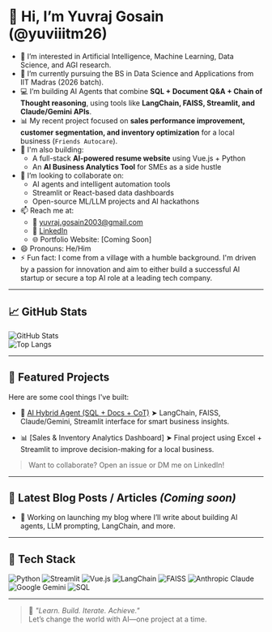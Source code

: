 # 👋 Hi, I’m Yuvraj Gosain (@yuviiitm26)

- 👀 I’m interested in Artificial Intelligence, Machine Learning, Data Science, and AGI research.  
- 🌱 I’m currently pursuing the BS in Data Science and Applications from IIT Madras (2026 batch).  
- 💻 I’m building AI Agents that combine **SQL + Document Q&A + Chain of Thought reasoning**, using tools like **LangChain, FAISS, Streamlit, and Claude/Gemini APIs**.  
- 📊 My recent project focused on **sales performance improvement, customer segmentation, and inventory optimization** for a local business (`Friends Autocare`).  
- 🚀 I'm also building:
  - A full-stack **AI-powered resume website** using Vue.js + Python  
  - An **AI Business Analytics Tool** for SMEs as a side hustle  
- 💞️ I’m looking to collaborate on:
  - AI agents and intelligent automation tools  
  - Streamlit or React-based data dashboards  
  - Open-source ML/LLM projects and AI hackathons  
- 📫 Reach me at:  
  - 📧 yuvraj.gosain2003@gmail.com  
  - 🔗 [LinkedIn]([https://www.linkedin.com/in/yuvrajgosain](https://www.linkedin.com/in/yuvraj-gosain-b542a3250?utm_source=share&utm_campaign=share_via&utm_content=profile&utm_medium=android_app))  
  - 🌐 Portfolio Website: [Coming Soon]  
- 😄 Pronouns: He/Him  
- ⚡ Fun fact: I come from a village with a humble background. I'm driven by a passion for innovation and aim to either build a successful AI startup or secure a top AI role at a leading tech company.

---

## 📈 GitHub Stats

![GitHub Stats](https://github-readme-stats.vercel.app/api?username=yuviiitm26&show_icons=true&theme=radical&hide_border=true)  
![Top Langs](https://github-readme-stats.vercel.app/api/top-langs/?username=yuviiitm26&layout=compact&theme=radical&hide_border=true)

---

## 🚀 Featured Projects

Here are some cool things I've built:

- 🔧 [AI Hybrid Agent (SQL + Docs + CoT)]([https://github.com/yuviiitm26/your-hybrid-agent-repo](https://github.com/yuviiitm26/Syngenta_AI_agent_hackathon.git))  
  ➤ LangChain, FAISS, Claude/Gemini, Streamlit interface for smart business insights.

- 📊 [Sales & Inventory Analytics Dashboard]
  ➤ Final project using Excel + Streamlit to improve decision-making for a local business.


> Want to collaborate? Open an issue or DM me on LinkedIn!

---

## 📝 Latest Blog Posts / Articles *(Coming soon)*

<!-- BLOG-POST-LIST:START -->
- 🚧 Working on launching my blog where I’ll write about building AI agents, LLM prompting, LangChain, and more.
<!-- BLOG-POST-LIST:END -->

---

## 🧰 Tech Stack

![Python](https://img.shields.io/badge/-Python-3776AB?logo=python&logoColor=white&style=for-the-badge)
![Streamlit](https://img.shields.io/badge/-Streamlit-FF4B4B?logo=streamlit&logoColor=white&style=for-the-badge)
![Vue.js](https://img.shields.io/badge/-Vue.js-4FC08D?logo=vue.js&logoColor=white&style=for-the-badge)
![LangChain](https://img.shields.io/badge/-LangChain-000000?style=for-the-badge&logo=chainlink&logoColor=white)
![FAISS](https://img.shields.io/badge/-FAISS-00599C?style=for-the-badge&logo=vectorworks&logoColor=white)
![Anthropic Claude](https://img.shields.io/badge/-Claude-222222?style=for-the-badge&logo=anthropic&logoColor=white)
![Google Gemini](https://img.shields.io/badge/-Gemini-4285F4?style=for-the-badge&logo=google&logoColor=white)
![SQL](https://img.shields.io/badge/-SQL-4479A1?style=for-the-badge&logo=postgresql&logoColor=white)

---

> 🧠 *"Learn. Build. Iterate. Achieve."*  
> Let’s change the world with AI—one project at a time.



<!---
yuviiitm26/yuviiitm26 is a ✨ special ✨ repository because its `README.md` (this file) appears on your GitHub profile.
You can click the Preview link to take a look at your changes.
--->
